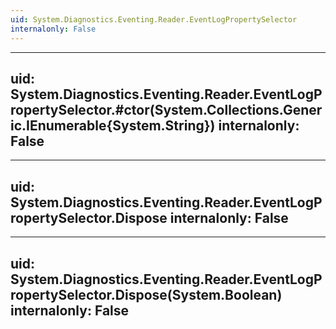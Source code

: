 ```yaml
---
uid: System.Diagnostics.Eventing.Reader.EventLogPropertySelector
internalonly: False
---
```


---
uid: System.Diagnostics.Eventing.Reader.EventLogPropertySelector.#ctor(System.Collections.Generic.IEnumerable{System.String})
internalonly: False
---

---
uid: System.Diagnostics.Eventing.Reader.EventLogPropertySelector.Dispose
internalonly: False
---

---
uid: System.Diagnostics.Eventing.Reader.EventLogPropertySelector.Dispose(System.Boolean)
internalonly: False
---
